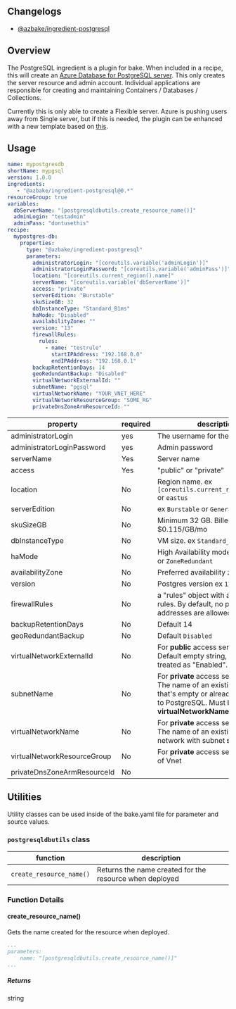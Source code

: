 ## Changelogs

* [@azbake/ingredient-postgresql](./CHANGELOG.md)

## Overview

The PostgreSQL ingredient is a plugin for bake. When included in a recipe, this will create an [Azure Database for PostgreSQL server](https://docs.microsoft.com/en-us/azure/postgresql/).
This only creates the server resource and admin account. Individual applications are responsible for creating and maintaining Containers / Databases / Collections.

Currently this is only able to create a Flexible server. Azure is pushing users away from Single server, but if this is needed, the plugin can be enhanced with a new template based on [this](https://docs.microsoft.com/en-us/azure/postgresql/quickstart-create-postgresql-server-database-using-arm-template?tabs=azure-portal).

## Usage

```yaml
name: mypostgresdb
shortName: mypgsql
version: 1.0.0
ingredients:
   - "@azbake/ingredient-postgresql@0.*"
resourceGroup: true
variables:
  dbServerName: "[postgresqldbutils.create_resource_name()]"
  adminLogin: "testadmin"
  adminPass: "dontusethis"
recipe:
  mypostgres-db:
    properties:
      type: "@azbake/ingredient-postgresql"
      parameters:
        administratorLogin: "[coreutils.variable('adminLogin')]"
        administratorLoginPassword: "[coreutils.variable('adminPass')]"
        location: "[coreutils.current_region().name]"
        serverName: "[coreutils.variable('dbServerName')]"
        access: "private" 
        serverEdition: "Burstable" 
        skuSizeGB: 32 
        dbInstanceType: "Standard_B1ms"
        haMode: "Disabled"
        availabilityZone: ""
        version: "13"
        firewallRules:
          rules:
            - name: "testrule"
              startIPAddress: "192.168.0.0"
              endIPAddress: "192.168.0.1"
        backupRetentionDays: 14
        geoRedundantBackup: "Disabled"
        virtualNetworkExternalId: ""
        subnetName: "pgsql"
        virtualNetworkName: "YOUR_VNET_HERE"
        virtualNetworkResourceGroup: "SOME_RG"
        privateDnsZoneArmResourceId: ""
```

| property | required | description |
| -------- | -------- | ----------- |
| administratorLogin | yes | The username for the server admin |
| administratorLoginPassword | yes | Admin password  |
| serverName | Yes | Server name  |
| access | Yes | "public" or "private" |
| location | No | Region name. ex `[coreutils.current_region().name]` or `eastus` |
| serverEdition | No | ex `Burstable` or `GeneralPurpose` |
| skuSizeGB | No | Minimum 32 GB. Billed at $0.115/GB/mo|
| dbInstanceType | No | VM size. ex `Standard_B1ms` |
| haMode | No | High Availability mode. ex `Disabled` or `ZoneRedundant` |
| availabilityZone | No | Preferred availability zone. ex `1` or `2` |
| version | No | Postgres version ex `12` or `13` |
| firewallRules | No | a "rules" object with an array of rules. By default, no public IP addresses are allowed. |
| backupRetentionDays | No | Default 14 |
| geoRedundantBackup | No | Default `Disabled` |
| virtualNetworkExternalId | No | For **public** access servers only. Default empty string, which is treated as "Enabled". |
| subnetName | No | For **private** access servers only. The name of an existing subnet that's empty or already delegated to PostgreSQL. Must be a subnet of **virtualNetworkName** |
| virtualNetworkName | No | For **private** access servers only. The name of an existing virtual network with subnet **subnetName** |
| virtualNetworkResourceGroup | No | For **private** access servers only. RG of Vnet |
| privateDnsZoneArmResourceId | No | |



## Utilities

Utility classes can be used inside of the bake.yaml file for parameter and source values.


### ``postgresqldbutils`` class

| function | description |
| -------- | ----------- |
| `create_resource_name()` | Returns the name created for the resource when deployed |

### Function Details

#### create_resource_name()

Gets the name created for the resource when deployed.

```yaml
...
parameters:
    name: "[postgresqldbutils.create_resource_name()]"
...
```

##### Returns

string